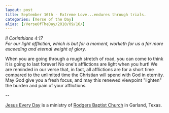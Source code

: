 ```yaml
---
layout: post
title: September 16th - Extreme Love...endures through trials.
categories: [Verse of the Day]
alias: [/VerseOfTheDay/2010/09/16/]
---
```


_II Corinthians 4:17  
For our light affliction, which is but for a moment, worketh for us
a far more exceeding and eternal weight of glory._

When you are going through a rough stretch of road, you can come to
think it is going to last forever! No one's afflictions are light when
you hurt! We are reminded in our verse that, in fact, all afflictions
are for a short time compared to the unlimited time the Christian
will spend with God in eternity. May God give you a fresh focus, and
may this renewed viewpoint "lighten" the burden and pain of your
afflictions.

 --

<a href=http://jesuseveryday.net>Jesus Every Day</a> is a ministry of <a href=http://rodgersbaptist.net>Rodgers Baptist Church</a> in Garland, Texas.
